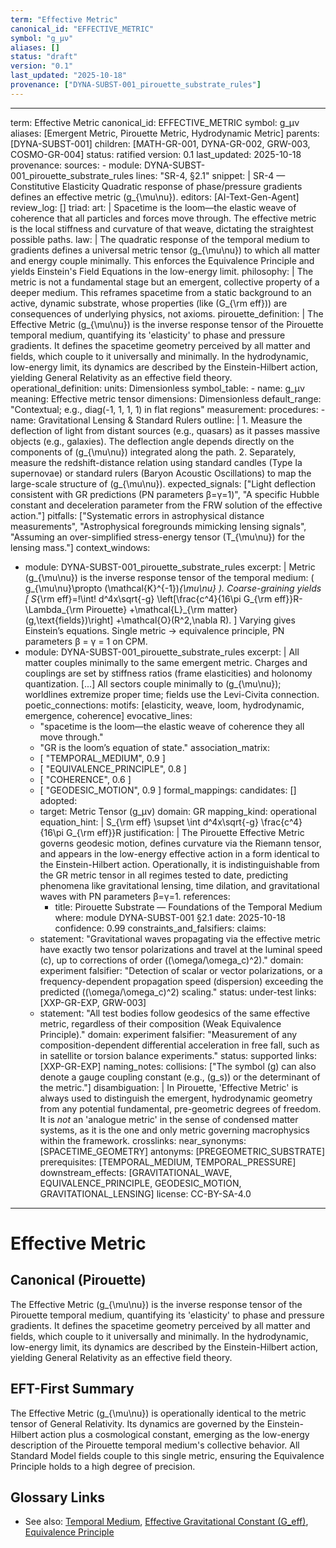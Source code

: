 ```yaml
---
term: "Effective Metric"
canonical_id: "EFFECTIVE_METRIC"
symbol: "g_μν"
aliases: []
status: "draft"
version: "0.1"
last_updated: "2025-10-18"
provenance: ["DYNA-SUBST-001_pirouette_substrate_rules"]
---
```


---
term: Effective Metric
canonical_id: EFFECTIVE_METRIC
symbol: g_μν
aliases: [Emergent Metric, Pirouette Metric, Hydrodynamic Metric]
parents: [DYNA-SUBST-001]
children: [MATH-GR-001, DYNA-GR-002, GRW-003, COSMO-GR-004]
status: ratified
version: 0.1
last_updated: 2025-10-18
provenance:
  sources:
    - module: DYNA-SUBST-001_pirouette_substrate_rules
      lines: "SR-4, §2.1"
      snippet: |
        SR-4 — Constitutive Elasticity
        Quadratic response of phase/pressure gradients defines an effective metric \(g_{\mu\nu}\).
  editors: [AI-Text-Gen-Agent]
  review_log: []
triad:
  art: |
    Spacetime is the loom—the elastic weave of coherence that all particles and forces move through. The effective metric is the local stiffness and curvature of that weave, dictating the straightest possible paths.
  law: |
    The quadratic response of the temporal medium to gradients defines a universal metric tensor \(g_{\mu\nu}\) to which all matter and energy couple minimally. This enforces the Equivalence Principle and yields Einstein's Field Equations in the low-energy limit.
  philosophy: |
    The metric is not a fundamental stage but an emergent, collective property of a deeper medium. This reframes spacetime from a static background to an active, dynamic substrate, whose properties (like \(G_{\rm eff}\)) are consequences of underlying physics, not axioms.
pirouette_definition: |
  The Effective Metric \(g_{\mu\nu}\) is the inverse response tensor of the Pirouette temporal medium, quantifying its 'elasticity' to phase and pressure gradients. It defines the spacetime geometry perceived by all matter and fields, which couple to it universally and minimally. In the hydrodynamic, low-energy limit, its dynamics are described by the Einstein-Hilbert action, yielding General Relativity as an effective field theory.
operational_definition:
  units: Dimensionless
  symbol_table:
    - name: g_μν
      meaning: Effective metric tensor
      dimensions: Dimensionless
      default_range: "Contextual; e.g., diag(-1, 1, 1, 1) in flat regions"
  measurement:
    procedures:
      - name: Gravitational Lensing & Standard Rulers
        outline: |
          1. Measure the deflection of light from distant sources (e.g., quasars) as it passes massive objects (e.g., galaxies). The deflection angle depends directly on the components of \(g_{\mu\nu}\) integrated along the path.
          2. Separately, measure the redshift-distance relation using standard candles (Type Ia supernovae) or standard rulers (Baryon Acoustic Oscillations) to map the large-scale structure of \(g_{\mu\nu}\).
        expected_signals: ["Light deflection consistent with GR predictions (PN parameters β=γ=1)", "A specific Hubble constant and deceleration parameter from the FRW solution of the effective action."]
        pitfalls: ["Systematic errors in astrophysical distance measurements", "Astrophysical foregrounds mimicking lensing signals", "Assuming an over-simplified stress-energy tensor \(T_{\mu\nu}\) for the lensing mass."]
context_windows:
  - module: DYNA-SUBST-001_pirouette_substrate_rules
    excerpt: |
      Metric \(g_{\mu\nu}\) is the inverse response tensor of the temporal medium: \( g_{\mu\nu}\propto (\mathcal{K}^{-1})_{\mu\nu} \). Coarse-graining yields
      \[
      S_{\rm eff}=\!\int\! d^4x\sqrt{-g}
      \left[\frac{c^4}{16\pi G_{\rm eff}}R-\Lambda_{\rm Pirouette}
      +\mathcal{L}_{\rm matter}(g,\text{fields})\right]
      +\mathcal{O}(R^2,\nabla R).
      \]
      Varying gives Einstein’s equations. Single metric → equivalence principle, PN parameters β = γ = 1 on CPM.
  - module: DYNA-SUBST-001_pirouette_substrate_rules
    excerpt: |
      All matter couples minimally to the same emergent metric. Charges and couplings are set by stiffness ratios (frame elasticities) and holonomy quantization. [...] All sectors couple minimally to \(g_{\mu\nu}\); worldlines extremize proper time; fields use the Levi-Civita connection.
poetic_connections:
  motifs: [elasticity, weave, loom, hydrodynamic, emergence, coherence]
  evocative_lines:
    - "spacetime is the loom—the elastic weave of coherence they all move through."
    - "GR is the loom’s equation of state."
  association_matrix:
    - [ "TEMPORAL_MEDIUM", 0.9 ]
    - [ "EQUIVALENCE_PRINCIPLE", 0.8 ]
    - [ "COHERENCE", 0.6 ]
    - [ "GEODESIC_MOTION", 0.9 ]
formal_mappings:
  candidates: []
  adopted:
    - target: Metric Tensor (g_μν)
      domain: GR
      mapping_kind: operational
      equation_hint: |
        S_{\rm eff} \supset \int d^4x\sqrt{-g} \frac{c^4}{16\pi G_{\rm eff}}R
      justification: |
        The Pirouette Effective Metric governs geodesic motion, defines curvature via the Riemann tensor, and appears in the low-energy effective action in a form identical to the Einstein-Hilbert action. Operationally, it is indistinguishable from the GR metric tensor in all regimes tested to date, predicting phenomena like gravitational lensing, time dilation, and gravitational waves with PN parameters β=γ=1.
      references:
        - title: Pirouette Substrate — Foundations of the Temporal Medium
          where: module DYNA-SUBST-001 §2.1
          date: 2025-10-18
      confidence: 0.99
constraints_and_falsifiers:
  claims:
    - statement: "Gravitational waves propagating via the effective metric have exactly two tensor polarizations and travel at the luminal speed \(c\), up to corrections of order \((\omega/\omega_c)^2\)."
      domain: experiment
      falsifier: "Detection of scalar or vector polarizations, or a frequency-dependent propagation speed (dispersion) exceeding the predicted \((\omega/\omega_c)^2\) scaling."
      status: under-test
      links: [XXP-GR-EXP, GRW-003]
    - statement: "All test bodies follow geodesics of the same effective metric, regardless of their composition (Weak Equivalence Principle)."
      domain: experiment
      falsifier: "Measurement of any composition-dependent differential acceleration in free fall, such as in satellite or torsion balance experiments."
      status: supported
      links: [XXP-GR-EXP]
naming_notes:
  collisions: ["The symbol \(g\) can also denote a gauge coupling constant (e.g., \(g_s\)) or the determinant of the metric."]
  disambiguation: |
    In Pirouette, 'Effective Metric' is always used to distinguish the emergent, hydrodynamic geometry from any potential fundamental, pre-geometric degrees of freedom. It is *not* an 'analogue metric' in the sense of condensed matter systems, as it is the one and only metric governing macrophysics within the framework.
crosslinks:
  near_synonyms: [SPACETIME_GEOMETRY]
  antonyms: [PREGEOMETRIC_SUBSTRATE]
  prerequisites: [TEMPORAL_MEDIUM, TEMPORAL_PRESSURE]
  downstream_effects: [GRAVITATIONAL_WAVE, EQUIVALENCE_PRINCIPLE, GEODESIC_MOTION, GRAVITATIONAL_LENSING]
license: CC-BY-SA-4.0
---

# Effective Metric

## Canonical (Pirouette)
The Effective Metric \(g_{\mu\nu}\) is the inverse response tensor of the Pirouette temporal medium, quantifying its 'elasticity' to phase and pressure gradients. It defines the spacetime geometry perceived by all matter and fields, which couple to it universally and minimally. In the hydrodynamic, low-energy limit, its dynamics are described by the Einstein-Hilbert action, yielding General Relativity as an effective field theory.

## EFT-First Summary
The Effective Metric \(g_{\mu\nu}\) is operationally identical to the metric tensor of General Relativity. Its dynamics are governed by the Einstein-Hilbert action plus a cosmological constant, emerging as the low-energy description of the Pirouette temporal medium's collective behavior. All Standard Model fields couple to this single metric, ensuring the Equivalence Principle holds to a high degree of precision.

## Glossary Links
- See also: [Temporal Medium](<link-to-TEMPORAL_MEDIUM>), [Effective Gravitational Constant (G_eff)](<link-to-G_EFF>), [Equivalence Principle](<link-to-EQUIVALENCE_PRINCIPLE>)